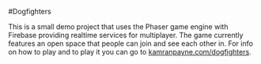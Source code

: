 #Dogfighters

This is a small demo project that uses the Phaser game engine with Firebase providing realtime services for multiplayer. The game currently features an open space that people can join and see each other in. For info on how to play and to play it you can go to [kamranpayne.com/dogfighters](http://kamranpayne.com/dogfighters).
